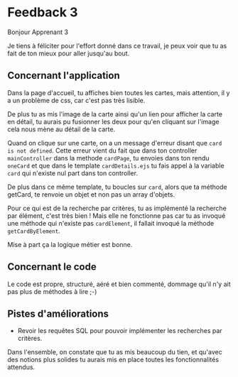 # Feedback 3

Bonjour Apprenant 3

Je tiens à féliciter pour l'effort donné dans ce travail, je peux voir que tu as fait de ton mieux pour aller jusqu'au bout.

## Concernant l'application

Dans la page d'accueil, tu affiches bien toutes les cartes, mais attention, il y a un problème de css, car c'est pas très lisible.

De plus tu as mis l'image de la carte ainsi qu'un lien pour afficher la carte en détail, tu aurais pu fusionner les deux pour qu'en cliquant sur l'image cela nous mène au détail de la carte.

Quand on clique sur une carte, on a un message d'erreur disant que `card is not defined`. Cette erreur vient du fait que dans ton controller `mainController` dans la methode `cardPage`, tu envoies dans ton rendu `oneCard` et que dans le template `cardDetails.ejs` tu fais appel à la variable `card` qui n'existe nul part dans ton controller.

De plus dans ce même template, tu boucles sur `card`, alors que ta méthode getCard, te renvoie un objet et non pas un array d'objets.

Pour ce qui est de la recherche par critères, tu as implémenté la recherche par élément, c'est très bien ! Mais elle ne fonctionne pas car tu as invoqué une méthode qui n'existe pas `cardElement`, il fallait invoqué la méthode `getCardByElement`.

Mise à part ça la logique métier est bonne.

## Concernant le code

Le code est propre, structuré, aéré et bien commenté, dommage qu'il n'y ait pas plus de méthodes à lire ;-)

## Pistes d'améliorations

- Revoir les requêtes SQL pour pouvoir implémenter les recherches par critères.

Dans l'ensemble, on constate que tu as mis beaucoup du tien, et qu'avec des notions plus solides tu aurais mis en place toutes les fonctionnalités attendus.
